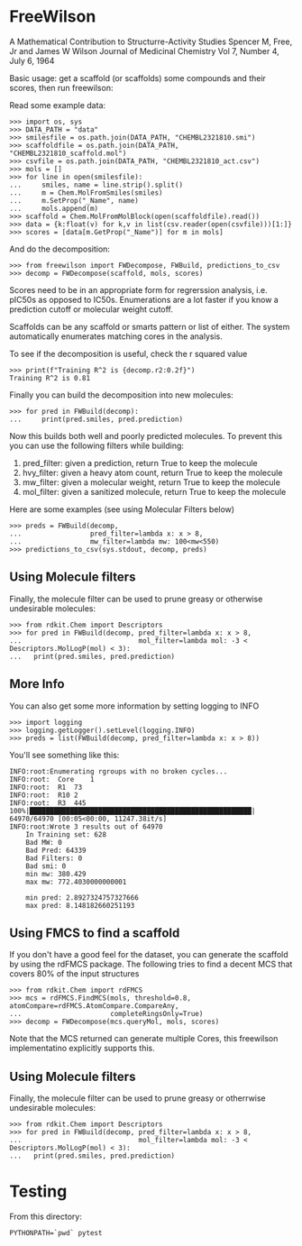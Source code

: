 FreeWilson
==========
A Mathematical Contribution to Structurre-Activity Studies
Spencer M, Free, Jr and James W Wilson
Journal of Medicinal Chemistry
Vol 7, Number 4, July 6, 1964

Basic usage: get a scaffold (or scaffolds) some compounds and their scores, 
then run freewilson:


Read some example data:
```
>>> import os, sys
>>> DATA_PATH = "data"
>>> smilesfile = os.path.join(DATA_PATH, "CHEMBL2321810.smi")
>>> scaffoldfile = os.path.join(DATA_PATH, "CHEMBL2321810_scaffold.mol")
>>> csvfile = os.path.join(DATA_PATH, "CHEMBL2321810_act.csv")
>>> mols = []
>>> for line in open(smilesfile):
...     smiles, name = line.strip().split()
...     m = Chem.MolFromSmiles(smiles)
...     m.SetProp("_Name", name)
...     mols.append(m)
>>> scaffold = Chem.MolFromMolBlock(open(scaffoldfile).read())
>>> data = {k:float(v) for k,v in list(csv.reader(open(csvfile)))[1:]}
>>> scores = [data[m.GetProp("_Name")] for m in mols]

```

And do the decomposition:
```
>>> from freewilson import FWDecompose, FWBuild, predictions_to_csv
>>> decomp = FWDecompose(scaffold, mols, scores)
```

Scores need to be in an appropriate form for regrerssion analysis, i.e. pIC50s as opposed to IC50s.
Enumerations are a lot faster if you know a prediction cutoff or molecular weight cutoff.

Scaffolds can be any scaffold or smarts pattern or list of either.  The system automatically 
enumerates matching cores in the analysis.

To see if the decomposition is useful, check the r squared value

```
>>> print(f"Training R^2 is {decomp.r2:0.2f}")
Training R^2 is 0.81

```

Finally you can build the decomposition into new molecules:

```
>>> for pred in FWBuild(decomp):
...     print(pred.smiles, pred.prediction)

```

Now this builds both well and poorly predicted molecules.  To prevent
this you can use the following filters while building:

   1. pred_filter:  given a prediction, return True to keep the molecule
   2. hvy_filter: given a heavy atom count, return True to keep the molecule
   3. mw_filter: given a molecular weight, return True to keep the molecule
   4. mol_filter: given a sanitized molecule, return True to keep the molecule

Here are some examples (see using Molecular Filters below)

```
>>> preds = FWBuild(decomp, 
...                 pred_filter=lambda x: x > 8, 
...                 mw_filter=lambda mw: 100<mw<550)
>>> predictions_to_csv(sys.stdout, decomp, preds)

```

Using Molecule filters
----------------------
Finally, the molecule filter can be used to prune greasy or otherwise undesirable
molecules:

```
>>> from rdkit.Chem import Descriptors
>>> for pred in FWBuild(decomp, pred_filter=lambda x: x > 8,
...                             mol_filter=lambda mol: -3 < Descriptors.MolLogP(mol) < 3):
...   print(pred.smiles, pred.prediction)

```

More Info
---------
You can also get some more information by setting logging to INFO

```
>>> import logging
>>> logging.getLogger().setLevel(logging.INFO)
>>> preds = list(FWBuild(decomp, pred_filter=lambda x: x > 8))

```

You'll see something like this:

```
INFO:root:Enumerating rgroups with no broken cycles...
INFO:root:	Core	1
INFO:root:	R1	73
INFO:root:	R10	2
INFO:root:	R3	445
100%|███████████████████████████████████████████████████████| 64970/64970 [00:05<00:00, 11247.38it/s]
INFO:root:Wrote 3 results out of 64970
	In Training set: 628
	Bad MW: 0
	Bad Pred: 64339
	Bad Filters: 0
	Bad smi: 0
	min mw: 380.429
	max mw: 772.4030000000001
	
	min pred: 2.8927324757327666
	max pred: 8.148182660251193
```

Using FMCS to find a scaffold
-----------------------------

If you don't have a good feel for the dataset, you can generate the scaffold by using
the rdFMCS package.  The following tries to find a decent MCS that covers 80% of the
input structures


```
>>> from rdkit.Chem import rdFMCS
>>> mcs = rdFMCS.FindMCS(mols, threshold=0.8, atomCompare=rdFMCS.AtomCompare.CompareAny,
...                      completeRingsOnly=True)
>>> decomp = FWDecompose(mcs.queryMol, mols, scores)

```

Note that the MCS returned can generate multiple Cores, this freewilson implementatino
explicitly supports this.

Using Molecule filters
----------------------
Finally, the molecule filter can be used to prune greasy or otherrwise undesirable
molecules:

```
>>> from rdkit.Chem import Descriptors
>>> for pred in FWBuild(decomp, pred_filter=lambda x: x > 8,
...                             mol_filter=lambda mol: -3 < Descriptors.MolLogP(mol) < 3):
...   print(pred.smiles, pred.prediction)
```


Testing
=======

From this directory:

```
PYTHONPATH=`pwd` pytest
```
